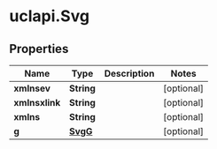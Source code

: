 # uclapi.Svg

## Properties

Name | Type | Description | Notes
------------ | ------------- | ------------- | -------------
**xmlnsev** | **String** |  | [optional] 
**xmlnsxlink** | **String** |  | [optional] 
**xmlns** | **String** |  | [optional] 
**g** | [**SvgG**](SvgG.md) |  | [optional] 


